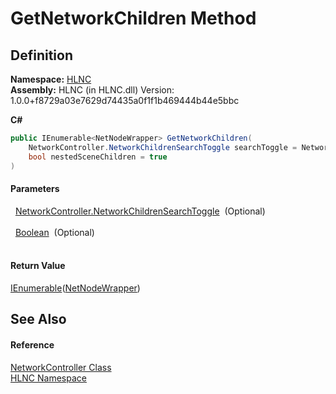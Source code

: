 # GetNetworkChildren Method




## Definition
**Namespace:** <a href="N_HLNC">HLNC</a>  
**Assembly:** HLNC (in HLNC.dll) Version: 1.0.0+f8729a03e7629d74435a0f1f1b469444b44e5bbc

**C#**
``` C#
public IEnumerable<NetNodeWrapper> GetNetworkChildren(
	NetworkController.NetworkChildrenSearchToggle searchToggle = NetworkController.NetworkChildrenSearchToggle.EXCLUDE_SCENES,
	bool nestedSceneChildren = true
)
```



#### Parameters
<dl><dt>  <a href="T_HLNC_NetworkController_NetworkChildrenSearchToggle">NetworkController.NetworkChildrenSearchToggle</a>  (Optional)</dt><dd> </dd><dt>  <a href="https://learn.microsoft.com/dotnet/api/system.boolean" target="_blank" rel="noopener noreferrer">Boolean</a>  (Optional)</dt><dd> </dd></dl>

#### Return Value
<a href="https://learn.microsoft.com/dotnet/api/system.collections.generic.ienumerable-1" target="_blank" rel="noopener noreferrer">IEnumerable</a>(<a href="T_HLNC_NetNodeWrapper">NetNodeWrapper</a>)

## See Also


#### Reference
<a href="T_HLNC_NetworkController">NetworkController Class</a>  
<a href="N_HLNC">HLNC Namespace</a>  
